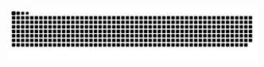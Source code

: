 <img src="https://raw.githubusercontent.com/otherwisejunk/otherwisejunk/output/snake.svg" alt="Snake animation" />

###
